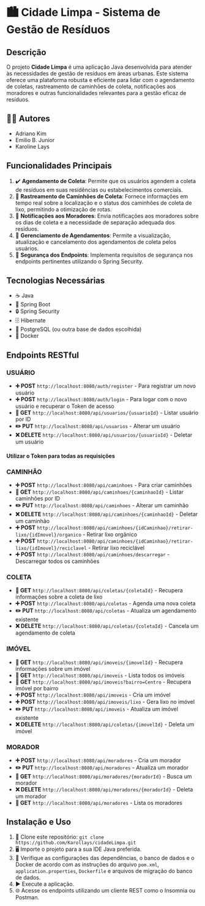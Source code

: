 # 🏙️ Cidade Limpa - Sistema de Gestão de Resíduos

## Descrição
O projeto **Cidade Limpa** é uma aplicação Java desenvolvida para atender às necessidades de gestão de resíduos em áreas urbanas. Este sistema oferece uma plataforma robusta e eficiente para lidar com o agendamento de coletas, rastreamento de caminhões de coleta, notificações aos moradores e outras funcionalidades relevantes para a gestão eficaz de resíduos.

## 👩‍💻 Autores
- Adriano Kim
- Emilio B. Junior
- Karoline Lays

## Funcionalidades Principais
1. ✔️ **Agendamento de Coleta**: Permite que os usuários agendem a coleta de resíduos em suas residências ou estabelecimentos comerciais.
2. 🚛 **Rastreamento de Caminhões de Coleta**: Fornece informações em tempo real sobre a localização e o status dos caminhões de coleta de lixo, permitindo a otimização de rotas.
3. 📢 **Notificações aos Moradores**: Envia notificações aos moradores sobre os dias de coleta e a necessidade de separação adequada dos resíduos.
4. 📆 **Gerenciamento de Agendamentos**: Permite a visualização, atualização e cancelamento dos agendamentos de coleta pelos usuários.
5. 🔐 **Segurança dos Endpoints**: Implementa requisitos de segurança nos endpoints pertinentes utilizando o Spring Security.

## Tecnologias Necessárias
- ☕ Java
- 🚀 Spring Boot
- 🔒 Spring Security
- 🗄️ Hibernate
- 🐘 PostgreSQL (ou outra base de dados escolhida)
- 🐳 Docker

## Endpoints RESTful

### USUÁRIO
- **➕ POST** `http://localhost:8080/auth/register` - Para registrar um novo usuário
- **➕ POST** `http://localhost:8080/auth/login` - Para logar com o novo usuário e recuperar o Token de acesso
- **🔄 GET** `http://localhost:8080/api/usuarios/{usuarioId}` - Listar usuário por ID
- **✏️ PUT** `http://localhost:8080/api/usuarios` - Alterar um usuário
- **❌ DELETE** `http://localhost:8080/api/usuarios/{usuarioId}` - Deletar um usuário
  
#### Utilizar o Token para todas as requisições

### CAMINHÃO
- **➕ POST** `http://localhost:8080/api/caminhoes` - Para criar caminhões
- **🔄 GET** `http://localhost:8080/api/caminhoes/{caminhaoId}` - Listar caminhões por ID
- **✏️ PUT** `http://localhost:8080/api/caminhoes` - Alterar um caminhão
- **❌ DELETE** `http://localhost:8080/api/caminhoes/{caminhaoId}` - Deletar um caminhão
- **➕ POST** `http://localhost:8080/api/caminhoes/{idCaminhao}/retirar-lixo/{idImovel}/organico` - Retirar lixo orgânico
- **➕ POST** `http://localhost:8080/api/caminhoes/{idCaminhao}/retirar-lixo/{idImovel}/reciclavel` - Retirar lixo reciclável
- **➕ POST** `http://localhost:8080/api/caminhoes/descarregar` - Descarregar todos os caminhões

### COLETA
- **🔄 GET** `http://localhost:8080/api/coletas/{coletaId}` - Recupera informações sobre a coleta de lixo
- **➕ POST** `http://localhost:8080/api/coletas` - Agenda uma nova coleta
- **✏️ PUT** `http://localhost:8080/api/coletas` - Atualiza um agendamento existente
- **❌ DELETE** `http://localhost:8080/api/coletas/{coletaId}` - Cancela um agendamento de coleta

### IMÓVEL
- **🔄 GET** `http://localhost:8080/api/imoveis/{imovelId}` - Recupera informações sobre um imóvel
- **🔄 GET** `http://localhost:8080/api/imoveis` - Lista todos os imóveis
- **🔄 GET** `http://localhost:8080/api/imoveis?bairro=Centro` - Recupera imóvel por bairro
- **➕ POST** `http://localhost:8080/api/imoveis` - Cria um imóvel
- **➕ POST** `http://localhost:8080/api/imoveis/lixo` - Gera lixo no imóvel
- **✏️ PUT** `http://localhost:8080/api/imoveis` - Atualiza um imóvel existente
- **❌ DELETE** `http://localhost:8080/api/coletas/{imovelId}` - Deleta um imóvel

### MORADOR
- **➕ POST** `http://localhost:8080/api/moradores` - Cria um morador
- **✏️ PUT** `http://localhost:8080/api/moradores` - Atualiza um morador
- **🔄 GET** `http://localhost:8080/api/moradores/{moradorId}` - Busca um morador
- **❌ DELETE** `http://localhost:8080/api/moradores/{moradorId}` - Deleta um morador
- **🔄 GET** `http://localhost:8080/api/moradores` - Lista os moradores

## Instalação e Uso
1. 📂 Clone este repositório: `git clone https://github.com/Karollays/cidadeLimpa.git`
2. 🖥️ Importe o projeto para a sua IDE Java preferida.
3. 🔧 Verifique as configurações das dependências, o banco de dados e o Docker de acordo com as instruções do arquivo `pom.xml`, `application.properties`, `Dockerfile` e arquivos de migração do banco de dados.
4. ▶️ Execute a aplicação.
5. 🌐 Acesse os endpoints utilizando um cliente REST como o Insomnia ou Postman.

